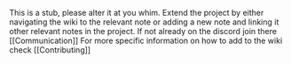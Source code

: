 This is a stub, please alter it at you whim.
Extend the project by either navigating the wiki to the relevant note or adding a new note and linking it other relevant notes in the project.
If not already on the discord join there [[Communication]]
For more specific information on how to add to the wiki check [[Contributing]]
